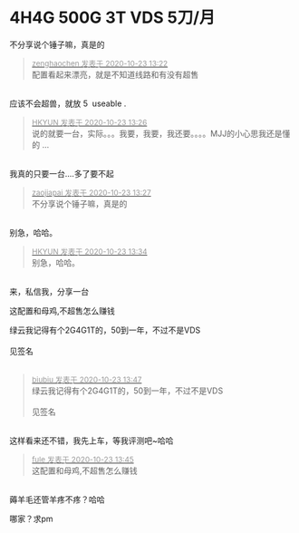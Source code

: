 # 4H4G 500G  3T   VDS  5刀/月


不分享说个锤子嘛，真是的

<div class="quote"><blockquote><font size="2"><a href="https://www.hostloc.com/forum.php?mod=redirect&amp;goto=findpost&amp;pid=9340758&amp;ptid=757575" target="_blank"><font color="#999999">zenghaochen 发表于 2020-10-23 13:22</font></a></font><br />
配置看起来漂亮，就是不知道线路和有没有超售</blockquote></div><br />
应该不会超兽，就放 5&nbsp;&nbsp;useable .

<div class="quote"><blockquote><font size="2"><a href="https://www.hostloc.com/forum.php?mod=redirect&amp;goto=findpost&amp;pid=9340772&amp;ptid=757575" target="_blank"><font color="#999999">HKYUN 发表于 2020-10-23 13:26</font></a></font><br />
说的就要一台，实际。。。我要，我要，我还要。。。。MJJ的小心思我还是懂的 ...</blockquote></div><br />
我真的只要一台....多了要不起

<div class="quote"><blockquote><font size="2"><a href="https://www.hostloc.com/forum.php?mod=redirect&amp;goto=findpost&amp;pid=9340777&amp;ptid=757575" target="_blank"><font color="#999999">zaojiapai 发表于 2020-10-23 13:27</font></a></font><br />
不分享说个锤子嘛，真是的</blockquote></div><br />
别急，哈哈。

<div class="quote"><blockquote><font size="2"><a href="https://www.hostloc.com/forum.php?mod=redirect&amp;goto=findpost&amp;pid=9340814&amp;ptid=757575" target="_blank"><font color="#999999">HKYUN 发表于 2020-10-23 13:34</font></a></font><br />
别急，哈哈。</blockquote></div><br />
来，私信我，分享一台

这配置和母鸡,不超售怎么赚钱

绿云我记得有个2G4G1T的，50到一年，不过不是VDS<br />
<br />
见签名<br />
<br />


<div class="quote"><blockquote><font size="2"><a href="https://www.hostloc.com/forum.php?mod=redirect&amp;goto=findpost&amp;pid=9340867&amp;ptid=757575" target="_blank"><font color="#999999">biubiu 发表于 2020-10-23 13:47</font></a></font><br />
绿云我记得有个2G4G1T的，50到一年，不过不是VDS<br />
<br />
见签名</blockquote></div><br />
这样看来还不错，我先上车，等我评测吧~哈哈

<div class="quote"><blockquote><font size="2"><a href="https://www.hostloc.com/forum.php?mod=redirect&amp;goto=findpost&amp;pid=9340855&amp;ptid=757575" target="_blank"><font color="#999999">fule 发表于 2020-10-23 13:45</font></a></font><br />
这配置和母鸡,不超售怎么赚钱</blockquote></div><br />
薅羊毛还管羊疼不疼？哈哈

哪家？求pm<img id="aimg_URt0L" onclick="zoom(this, this.src, 0, 0, 0)" class="zoom" src="https://i.w3tt.com/2020/08/06/aeX4B.png" onmouseover="img_onmouseoverfunc(this)" onload="thumbImg(this)" border="0" alt="" />
